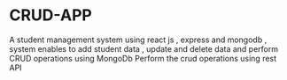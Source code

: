 # CRUD-APP
A student management system using react js , express and mongodb , system enables to add student data , update and delete data and perform CRUD operations using MongoDb Perform the crud operations using rest API
